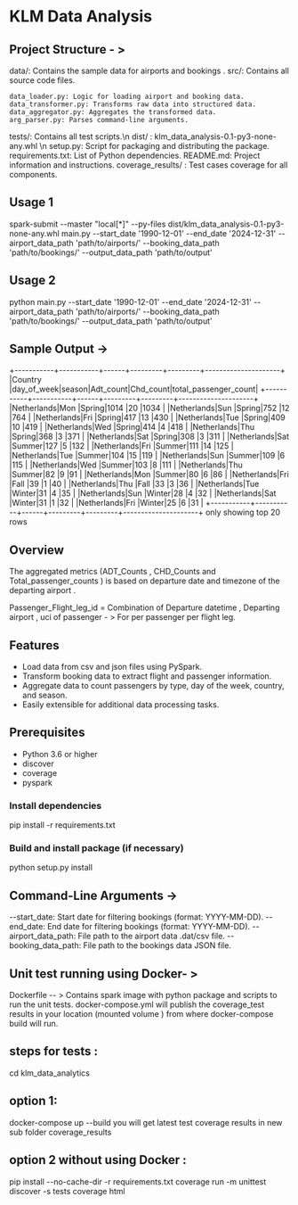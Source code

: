 # KLM Data Analysis

## Project Structure - >
data/: Contains the sample data for airports and bookings .
src/: Contains all source code files.

    data_loader.py: Logic for loading airport and booking data.
    data_transformer.py: Transforms raw data into structured data.
    data_aggregator.py: Aggregates the transformed data.
    arg_parser.py: Parses command-line arguments.
    
tests/: Contains all test scripts.\n
dist/ : klm_data_analysis-0.1-py3-none-any.whl \n
setup.py: Script for packaging and distributing the package.
requirements.txt: List of Python dependencies.
README.md: Project information and instructions.
coverage_results/ : Test cases coverage for all components.

## Usage 1

spark-submit --master "local[*]" --py-files dist/klm_data_analysis-0.1-py3-none-any.whl main.py --start_date '1990-12-01' --end_date '2024-12-31' --airport_data_path 'path/to/airports/' --booking_data_path 'path/to/bookings/' --output_data_path 'path/to/output'

## Usage 2

python main.py --start_date '1990-12-01' --end_date '2024-12-31' --airport_data_path 'path/to/airports/' --booking_data_path 'path/to/bookings/' --output_data_path 'path/to/output'



## Sample Output -> 
+-----------+-----------+------+---------+---------+---------------------+      
|Country    |day_of_week|season|Adt_count|Chd_count|total_passenger_count|
+-----------+-----------+------+---------+---------+---------------------+
|Netherlands|Mon        |Spring|1014     |20       |1034                 |
|Netherlands|Sun        |Spring|752      |12       |764                  |
|Netherlands|Fri        |Spring|417      |13       |430                  |
|Netherlands|Tue        |Spring|409      |10       |419                  |
|Netherlands|Wed        |Spring|414      |4        |418                  |
|Netherlands|Thu        |Spring|368      |3        |371                  |
|Netherlands|Sat        |Spring|308      |3        |311                  |
|Netherlands|Sat        |Summer|127      |5        |132                  |
|Netherlands|Fri        |Summer|111      |14       |125                  |
|Netherlands|Tue        |Summer|104      |15       |119                  |
|Netherlands|Sun        |Summer|109      |6        |115                  |
|Netherlands|Wed        |Summer|103      |8        |111                  |
|Netherlands|Thu        |Summer|82       |9        |91                   |
|Netherlands|Mon        |Summer|80       |6        |86                   |
|Netherlands|Fri        |Fall  |39       |1        |40                   |
|Netherlands|Thu        |Fall  |33       |3        |36                   |
|Netherlands|Tue        |Winter|31       |4        |35                   |
|Netherlands|Sun        |Winter|28       |4        |32                   |
|Netherlands|Sat        |Winter|31       |1        |32                   |
|Netherlands|Fri        |Winter|25       |6        |31                   |
+-----------+-----------+------+---------+---------+---------------------+
only showing top 20 rows


## Overview

The aggregated metrics (ADT_Counts , CHD_Counts and Total_passenger_counts ) is based on departure date and timezone of the departing airport .

Passenger_Flight_leg_id = Combination of Departure datetime , Departing airport , uci of passenger - > For per passenger per flight leg.

## Features
- Load data from csv and json files using PySpark.
- Transform booking data to extract flight and passenger information.
- Aggregate data to count passengers by type, day of the week, country, and season.
- Easily extensible for additional data processing tasks.

## Prerequisites
- Python 3.6 or higher
- discover
- coverage
- pyspark

### Install dependencies
pip install -r requirements.txt

### Build and install package (if necessary)
python setup.py install


## Command-Line Arguments ->
--start_date: Start date for filtering bookings (format: YYYY-MM-DD).
--end_date: End date for filtering bookings (format: YYYY-MM-DD).
--airport_data_path: File path to the airport data .dat/csv file.
--booking_data_path: File path to the bookings data JSON file.

## Unit test running using Docker- >
Dockerfile -- > Contains spark image with python package and scripts to run the unit tests.
docker-compose.yml will publish the coverage_test results in your location (mounted volume ) from where docker-compose build will run.

## steps for tests :
cd klm_data_analytics
## option 1:
docker-compose up --build
you will get latest test coverage results in new sub folder coverage_results
## option 2 without using Docker :
pip install --no-cache-dir -r requirements.txt
coverage run -m unittest discover -s tests
coverage html

